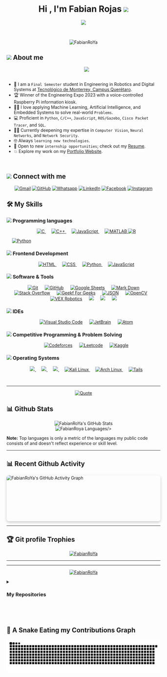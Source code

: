 <h1 align="center">Hi , I'm Fabian Rojas <img src="https://media.giphy.com/media/hvRJCLFzcasrR4ia7z/giphy.gif" width="35"></h1>
<p align="center">
  <a href="https://github.com/DenverCoder1/readme-typing-svg"><img src="https://readme-typing-svg.herokuapp.com?font=Time+New+Roman&color=%23C8BE25&size=25&center=true&vCenter=true&width=600&height=100&lines=Robotic+Engineer@Student;Digital+Systems+Student;VEX+Robotics+Competition;AI+Enthusiast;Enthusiast+in+3D+Design+and+Modeling;Always+learning+new+things"></a>
</p>


<br>

<p align="center"> 
	<img src="https://komarev.com/ghpvc/?username=FabianRoYa&label=Profile%20views&color=0047AB&style=plastic?" alt="FabianRoYa" height=25px, width=160px/> 

</p>

	
## <picture><img src = "https://github.com/7oSkaaa/7oSkaaa/blob/main/Images/about_me.gif?raw=true" width = 50px></picture> About me

<picture> <img align="right" src="https://github.com/7oSkaaa/7oSkaaa/blob/main/Images/Right_Side.gif?raw=true" width = 250px></picture>

<br><br>

- :school: I am a `Final Semester` student in Engineering in Robotics and Digital Systems at [Tecnológico de Monterrey, Campus Querétaro](https://tec.mx/es/queretaro).  
- :trophy: Winner of the Engineering Expo 2023 with a voice-controlled Raspberry Pi information kiosk.  
- :technologist: I love applying Machine Learning, Artificial Intelligence, and Embedded Systems to solve real-world `Problems`.  
- :computer: Proficient in `Python`, `C/C++`, `JavaScript`, `ROS/Gazebo`, `Cisco Packet Tracer`, and `SQL`.  
- :student: Currently deepening my expertise in `Computer Vision`, `Neural Networks`, and `Network Security`.  
- :nerd_face: Always `learning new technologies`.  
- :thinking: Open to new `internship opportunities`; check out my [Resume](https://drive.google.com/file/d/1dAapilJ5cw1GMUl7pLfjZqqLB4MjDWaI/view?usp=sharing).  
- :boom: Explore my work on my [Portfolio Website](https://fabianroya.github.io/MiPortafolio/).  

<br>


<!-- ## <picture> <img src="https://github.com/7oSkaaa/7oSkaaa/blob/main/Images/competitive_programming_profile.png?raw=true" width=40> </picture> My Competitive Programming Profiles

<p align="center">
  <a href="https://codeforces.com/profile/7oSkaaa"><img src="https://img.icons8.com/external-tal-revivo-shadow-tal-revivo/50/000000/external-codeforces-programming-competitions-and-contests-programming-community-logo-shadow-tal-revivo.png" alt="Code Forces"/></a>
	<a href="https://leetcode.com/7oSkaa/"><img src="https://img.icons8.com/external-tal-revivo-shadow-tal-revivo/50/000000/external-level-up-your-coding-skills-and-quickly-land-a-job-logo-shadow-tal-revivo.png" alt="LeetCode"/></a>
	<a href="https://atcoder.jp/users/ahmed_7oSkaa"><img src="https://i.ibb.co/Q9WSjDB/logo.png" alt="AtCoder" width = 60px/></a>
	<a href="https://www.codechef.com/users/ahmed_7oskaa"><img src="https://img.icons8.com/color/50/000000/codechef.png" alt="Code Chef"/></a>
	<a href="https://icpc.global/ICPCID/IW0X0CTD0ZV9"><img src="https://i.ibb.co/6J0r7rW/Daco-5610880.png" alt="ICPC Global" width = 60px /></a>     
	<a href="https://www.codingame.com/profile/e5e56c7585fda3b457056b85180a4d636850344" ><img src="https://i.ibb.co/1MRppTC/codingame-1.png" alt="Codingame" width="100" height="50">
</p> -->

## <picture> <img src="https://github.com/7oSkaaa/7oSkaaa/blob/main/Images/Connect-with-me.gif?raw=true" width="100px"> </picture> Connect with me
<p align="center">
	<a href="mailto:soy_yanez@outlook.com"><img img src="https://img.shields.io/badge/gmail-%23EA4335.svg?style=plastic&logo=gmail&logoColor=white" alt="Gmail"/></a>
	<a href="https://github.com/FabianRoYa"><img src="https://img.shields.io/badge/github-%23181717.svg?style=plastic&logo=github&logoColor=white" alt="GitHub"/></a>
	<a href="https://wa.me/5214181002201"><img src="https://img.shields.io/badge/whatsapp-%2325D366.svg?style=plastic&logo=whatsapp&logoColor=white" alt="Whatsapp"/></a>
	<a href="https://www.linkedin.com/in/fabian-erubiel-rojas-yanez/"><img src="https://img.shields.io/badge/linkedin-%230A66C2.svg?style=plastic&logo=linkedin&logoColor=white" alt="LinkedIn"/></a>
	<a href="https://www.facebook.com/july.yanez.376"><img src="https://img.shields.io/badge/facebook-%231877F2.svg?style=plastic&logo=facebook&logoColor=white" alt="Facebook"/></a>
	<a href="https://www.instagram.com/fryanez21/"><img src="https://img.shields.io/badge/instagram-%23E4405F.svg?style=plastic&logo=instagram&logoColor=white" alt="Instagram"/></a>
</p>



## 🛠️ My Skills

### <picture> <img src = "https://github.com/7oSkaaa/7oSkaaa/blob/main/Images/Programming_Languages.gif?raw=true" width = 50px>  </picture> Programming languages

<p align="center"> 
  &emsp; 
  <a href="https://www.cprogramming.com/" target="_blank"> 
    <img alt="C" 
    src="https://img.shields.io/badge/C%20-%232370ED.svg?style=plastic&logo=c&logoColor=white">
  </a> 
  &emsp;
  <a href="https://www.w3schools.com/cpp/" target="_blank"> 
    <img alt="C++" 
    src="https://img.shields.io/badge/C++%20-%2300599C.svg?style=plastic&logo=c%2B%2B&logoColor=white">
  </a> 
  &emsp;
  <a href="https://developer.mozilla.org/en-US/docs/Web/JavaScript" target="_blank"> 
     <img alt="JavaScript" 
     src="https://img.shields.io/badge/JavaScript%20-%23F7DF1E.svg?style=plastic&logo=javascript&logoColor=black">
   </a>
  &emsp;
  <a href="https://www.mathworks.com/products/matlab.html" target="_blank">
  <img
    alt="MATLAB"
    src="https://img.shields.io/badge/MATLAB-%23FF8800.svg?style=plastic&logo=matlab&logoColor=white"
  >
  <a href="https://www.r-project.org/" target="_blank">
  <img
    alt="R"
    src="https://img.shields.io/badge/R-%23276DC3.svg?style=plastic&logo=r&logoColor=white"
  >
</a>

</a>

  &emsp;
   <a href="https://www.python.org" target="_blank">
    <img alt="Python" src="https://img.shields.io/badge/Python%20-%2314354C.svg?style=plastic&logo=python&logoColor=white">
  </a>
</p>

### <picture> <img src = "https://github.com/7oSkaaa/7oSkaaa/blob/main/Images/Front_End.gif?raw=true" width = 50px>  </picture> Frontend Development
<p align="center"> 
  &emsp; 
  <a href="https://www.w3.org/html/" target="_blank"> 
   <img alt="HTML" src="https://img.shields.io/badge/HTML5%20-%23E34F26.svg?style=plastic&logo=html5&logoColor=white">
  </a>   
  &emsp;
  <a href="https://www.w3schools.com/css/" target="_blank">
    <img alt="CSS" src="https://img.shields.io/badge/CSS%20-%231572B6.svg?style=plastic&logo=css3&logoColor=white">
  </a> 
  &emsp;
  <a href="https://www.python.org" target="_blank">
    <img alt="Python" src="https://img.shields.io/badge/react-%2361DAFB.svg?style=plastic&logo=React&logoColor=black">
  </a>
  &emsp;
  <a href="https://developer.mozilla.org/en-US/docs/Web/JavaScript" target="_blank"> 
     <img alt="JavaScript" src="https://img.shields.io/badge/JavaScript%20-%23F7DF1E.svg?style=plastic&logo=javascript&logoColor=black">
   </a>
</p>

 ### <picture> <img src = "https://github.com/7oSkaaa/7oSkaaa/blob/main/Images/Software_Tools.gif?raw=true" width = 50px>  </picture> Software & Tools
 
<p align="center">
  &emsp;
    <a href="#"><img alt="Git" src="https://img.shields.io/badge/Git%20-%23F05033.svg?style=plastic&logo=git&logoColor=white"></a>
  &emsp;
    <a href="#"><img alt="GitHub" src="https://img.shields.io/badge/github-%23181717.svg?style=plastic&logo=github&logoColor=white"></a>
  &emsp;
    <a href="#"><img alt="Google Sheets" src="https://img.shields.io/badge/Google%20Sheets%20-%2334A853.svg?style=plastic&logo=google%20sheets&logoColor=white"></a>
  &emsp;
    <a href="#"><img alt="Mark Down" src="https://img.shields.io/badge/Markdown-000000?style=plastic&logo=markdown&logoColor=white"></a>
  &emsp;
    <a href="#"><img alt="Stack Overflow" src="https://img.shields.io/badge/-Stack%20Overflow-FE7A16?style=plastic&logo=stack-overflow&logoColor=white"></a>
  &emsp;
    <a href="#"><img alt="Geekf For Geeks" src="https://img.shields.io/badge/geeksforgeeks-%230F9D58.svg?style=plastic&logo=geeksforgeeks&logoColor=white"></a>
  &emsp;
    <a href="#"><img alt="JSON" img src="https://img.shields.io/badge/json-%23000000.svg?style=plastic&logo=json&logoColor=white"></a>
  &emsp;
    <a href="#"><img alt="OpenCV" src="https://img.shields.io/badge/opencv-%235586A4.svg?style=plastic&logo=opengl&logoColor=white"></a>
  &emsp;
    <a href="#"><img alt="VEX Robotics"   src="https://img.shields.io/badge/VEX%20Robotics-%230077C8.svg?style=plastic&logo=vex&logoColor=white"></a>
    &emsp;
    <a href="#"><img src="https://img.shields.io/badge/latex-%23008080.svg?&style=plastic&logo=latex&logoColor=white" /></a>
    &emsp;
    <a href="#"><img src="https://img.shields.io/badge/django-%23092E20.svg?&style=plastic&logo=django&logoColor=white" /></a>
    &emsp;
    <a href="#"><img src="https://img.shields.io/badge/mysql-%234479A1.svg?&style=plastic&logo=mysql&logoColor=white"/></a>
</p>

 ### <picture> <img src = "https://github.com/7oSkaaa/7oSkaaa/blob/main/Images/IDEs.gif?raw=true" width = 50px>  </picture> IDEs
 
<p align="center">
  &emsp;
    <a href="#"><img alt="Visual Studio Code" src="https://img.shields.io/badge/Visual%20Studio%20Code-0078d7.svg?style=plastic&logo=visual-studio-code&logoColor=white"></a>
  &emsp;
    <a href="#"><img alt="JetBrain" src="https://img.shields.io/badge/jetbrains-%23000000.svg?style=plastic&logo=jetbrains&logoColor=white" /></a>
  &emsp;
    <a href="#"><img alt="Atom" src="https://img.shields.io/badge/atom-%2366595C.svg?&style=plastic&logo=atom&logoColor=white" /></a>
</p>

 ### <picture> <img src = "https://github.com/7oSkaaa/7oSkaaa/blob/main/Images/CP_PS.gif?raw=true" width = 50px>  </picture> Competitive Programming & Problem Solving
 
<p align="center">
  &emsp;
    <a href="#"><img alt = "Codeforces" src="https://img.shields.io/badge/codeforces%20-%231F8ACB.svg?style=plastic&logo=codeforces&logoColor=white" /></a>	
  &emsp;
    <a href="#"><img alt = "Leetcode" src="https://img.shields.io/badge/leetcode%20-%23FFA116.svg?style=plastic&logo=leetcode&logoColor=black" /></a>
  &emsp;
    <a href="#"><img alt = "Kaggle" src="https://img.shields.io/badge/Kaggle-%2320BEFF.svg?style=plastic&logo=kaggle&logoColor=white" /></a>
  <!-- &emsp;
    <a href="#"><img alt = "CodeChef" src="https://img.shields.io/badge/codechef-%235B4638.svg?style=plastic&logo=codechef&logoColor=white" /></a>
  &emsp;
    <a href="#"><img alt = "Google" src="https://img.shields.io/badge/google-%234285F4.svg?style=plastic&logo=google&logoColor=white" /></a>
  &emsp;
    <a href="#"><img alt = "Codin Game" src="https://img.shields.io/badge/codingame-%23F2BB13.svg?&style=plastic&logo=codingame&logoColor=black" /></a> -->
</p>

 ### <picture> <img src = "https://github.com/7oSkaaa/7oSkaaa/blob/main/Images/OS.gif?raw=true" width = 50px>  </picture> Operating Systems
 
<p align="center">
  &emsp;
    <a href="#">
    <img 
    src="https://img.shields.io/badge/Linux-FCC624?style=plastic&logo=linux&logoColor=black">
    </a>
  &emsp;
    <a href="#">
    <img 
    src="https://img.shields.io/badge/Ubuntu-E95420?style=plastic&logo=ubuntu&logoColor=white">
    </a>
  &emsp;
    <a href="#"><img 
    src="https://img.shields.io/badge/Windows-0078D6?style=plastic&logo=windows&logoColor=white">
    </a>
  &emsp;
  <a href="https://www.kali.org/" target="_blank">
  <img
    alt="Kali Linux"
    src="https://img.shields.io/badge/Kali_Linux-%23268BEE.svg?style=plastic&logo=kalilinux&logoColor=white"
  />
</a>
&emsp;
<a href="https://archlinux.org/" target="_blank">
  <img
    alt="Arch Linux"
    src="https://img.shields.io/badge/Arch_Linux-%231793D1.svg?style=plastic&logo=archlinux&logoColor=white"
  />
</a>
&emsp;
<a href="https://tails.boum.org/" target="_blank">
  <img
    alt="Tails"
    src="https://img.shields.io/badge/Tails-%23343D59.svg?style=plastic&logo=tails&logoColor=white"
  />
</a>

</p>

<br> 

---

<a>
<p align = "center">
	<a href="https://github.com/piyushsuthar/github-readme-quotes"> <img alt = "Quote" src="https://quotes-github-readme.vercel.app/api?type=horizontal&theme=tokyonight&animation=grow_out_in&quoteCategory=programming">
</p>
</a>


<!----------------------------------------------------------------------------------------------------------------------------------------- -->

## 📊 Github Stats

<p align="center">
  <img
    src="https://github-readme-stats.vercel.app/api?username=FabianRoYa&theme=tokyonight&show_icons=true&hide_border=true&count_private=true"
    alt="FabianRoYa's GitHub Stats"
    width="500"
  />
  <br />
  <img
  src="https://github-readme-stats.vercel.app/api/top-langs/?username=FabianRoYa&theme=tokyonight&show_icons=true&hide_border=true&layout=compact"
  alt="FabianRoya Languages"
  width="500"
  
  />

  </p><b>Note:</b> Top languages is only a metric of the languages my public code consists of and doesn't reflect experience or skill level.
  </p>  

----
## 📊 Recent Github Activity
<a>
  <img
    src="https://github-readme-activity-graph.vercel.app/graph?username=FabianRoYa&theme=github-dark&hide_border=true"
    alt="FabianRoYa's GitHub Activity Graph"
    width="600"
    height="150"
    style="
      display: block;
      margin: 0 auto;
      border-radius: 8px;
      box-shadow: 0 4px 10px rgba(0,0,0,0.2);
    "
  />
</a>


----
	
## 🏆 Git profile Trophies

<p align="center">
  <a href="https://github.com/ryo-ma/github-profile-trophy">
    <img
      src="https://github-profile-trophy.vercel.app/?username=FabianRoYa&layout=compact&theme=darkhub"
      alt="FabianRoYa"
    />
  </a>
</p>


-----

----
	
<p align="center"> <a href="https://github.com/ryo-ma/github-profile-trophy"><img src="https://github-profile-trophy.vercel.app/?username=FabianRoYa&layout=compact&theme=tokyonight&column=4&margin-w=15&margin-h=15" alt="FabianRoYa" /></a> </p>
	
</details>
	
<details><summary><h3> My Repositories </h3></summary>

----

<details>
  <summary>📂 My Repositories</summary>

  <br />

  <div align="center">
    <a href="https://github.com/FabianRoYa/TE3003B_PuzzleBot_TeamBP">
      <img
        src="https://github-readme-stats.vercel.app/api/pin/?username=FabianRoYa&repo=TE3003B_PuzzleBot_TeamBP&theme=tokyonight"
        alt="TE3003B PuzzleBot TeamBP"
        width="120"
      />
    </a>
    <a href="https://github.com/FabianRoYa/FabianRoYa">
      <img
        src="https://github-readme-stats.vercel.app/api/pin/?username=FabianRoYa&repo=FabianRoYa&theme=tokyonight"
        alt="FabianRoYa"
        width="120"
      />
    </a>
    <a href="https://github.com/FabianRoYa/Strees_Testing">
      <img
        src="https://github-readme-stats.vercel.app/api/pin/?username=FabianRoYa&repo=Strees_Testing&theme=tokyonight"
        alt="Strees Testing"
        width="120"
      />
    </a>
    <a href="https://github.com/FabianRoYa/CP-Templates">
      <img
        src="https://github-readme-stats.vercel.app/api/pin/?username=FabianRoYa&repo=CP-Templates&theme=tokyonight"
        alt="CP Templates"
        width="120"
      />
    </a>
    <a href="https://github.com/FabianRoYa/Codeforces-Polygon-Template">
      <img
        src="https://github-readme-stats.vercel.app/api/pin/?username=FabianRoYa&repo=Codeforces-Polygon-Template&theme=tokyonight"
        alt="Polygon Template"
        width="120"
      />
    </a>
  </div>

  <br />
</details>

<!-- <div>
  <p align="center">
	<a href="https://github.com/FabianRoYa/TE3003B_PuzzleBot_TeamBP">
      		<img src="https://github-readme-stats.vercel.app/api?username=FabianRoYa&theme=tokyonight&show_icons=true&hide_border=true&count_private=true" alt="GitHub Stats" />
  </a>
	<a href="https://github.com/FabianRoYa">
      		<img src="https://github-readme-stats.vercel.app/api/pin/?username=FabianRoYa&repo=FabianRoYa&theme=tokyonight" alt="GitHub Stats" />
    	</a>
    	<a href="https://github.com/FabianRoYa/Strees_Testing">
      		<img src="https://github-readme-stats.vercel.app/api/pin/?username=FabianRoYa&repo=Strees_Testing&theme=tokyonight" alt="GitHub Stats" />
    	</a>
    	<a href="https://github.com/FabianRoYa/CP-Templates">
      		<img src="https://github-readme-stats.vercel.app/api/pin/?username=FabianRoYa&repo=CP-Templates&theme=tokyonight" alt="GitHub Stats" />
    	</a>
    	<a href="https://github.com/FabianRoYa/Codeforces-Polygon-Template">
      		<img src="https://github-readme-stats.vercel.app/api/pin/?username=FabianRoYa&repo=Codeforces-Polygon-Template&theme=tokyonight" alt="GitHub Stats" />
    	</a>
	<a href="https://github.com/FabianRoYa/Some-Linux-Commands">
      		<img src="https://github-readme-stats.vercel.app/api/pin/?username=FabianRoYa&repo=Some-Linux-Commands&theme=tokyonight" alt="GitHub Stats" />
    	</a>
	<a href="https://github.com/FabianRoYa/Shorten-Link">
      		<img src="https://github-readme-stats.vercel.app/api/pin/?username=FabianRoYa&repo=Shorten-Link&theme=tokyonight" alt="GitHub Stats" />
    	</a>
	<a href="https://github.com/FabianRoYa/FabianRoYa">
      		<img src="https://github-readme-stats.vercel.app/api/pin/?username=FabianRoYa&repo=FabianRoYa&theme=tokyonight" alt="GitHub Stats" />
    	</a>
	<a href="https://github.com/FabianRoYa/Competitive-Programming-Session-Content">
      		<img src="https://github-readme-stats.vercel.app/api/pin/?username=7oSkaaa&repo=Competitive-Programming-Session-Content&theme=tokyonight" alt="GitHub Stats" />
    	</a>
	<!-- <a href="https://github.com/7oSkaaa/VS-Code-for-CP">
      		<img src="https://github-readme-stats.vercel.app/api/pin/?username=7oSkaaa&repo=VS-Code-for-CP&theme=tokyonight" alt="GitHub Stats" />
    	</a>
	<a href="https://github.com/7oSkaaa/Sorting-Algorithms">
      		<img src="https://github-readme-stats.vercel.app/api/pin/?username=7oSkaaa&repo=Sorting-Algorithms&theme=tokyonight" alt="GitHub Stats" />
    	</a>
	<a href="https://github.com/7oSkaaa/board-link-generator">
      		<img src="https://github-readme-stats.vercel.app/api/pin/?username=7oSkaaa&repo=board-link-generator&theme=tokyonight" alt="GitHub Stats" />
    	</a>
	<a href="https://github.com/7oSkaaa/Tic-Tac-Toe-GUI">
      		<img src="https://github-readme-stats.vercel.app/api/pin/?username=7oSkaaa&repo=Tic-Tac-Toe-GUI&theme=tokyonight" alt="GitHub Stats" />
    	</a>
	<a href="https://github.com/7oSkaaa/PhoneBook-System">
      		<img src="https://github-readme-stats.vercel.app/api/pin/?username=7oSkaaa&repo=PhoneBook-System&theme=tokyonight" alt="GitHub Stats" />
    	</a>
	<a href="https://github.com/7oSkaaa/Codeforces-Sheet-Generator">
      		<img src="https://github-readme-stats.vercel.app/api/pin/?username=7oSkaaa&repo=Codeforces-Sheet-Generator&theme=tokyonight" alt="GitHub Stats" />
    	</a>
	<a href="https://github.com/7oSkaaa/CP-Calendar">
      		<img src="https://github-readme-stats.vercel.app/api/pin/?username=7oSkaaa&repo=CP-Calendar&theme=tokyonight" alt="GitHub Stats" />
    	</a>
	<a href="https://github.com/7oSkaaa/Codeforces-Friends-Script">
      		<img src="https://github-readme-stats.vercel.app/api/pin/?username=7oSkaaa&repo=Codeforces-Friends-Script&theme=tokyonight" alt="GitHub Stats" />
    	</a>
	<a href="https://github.com/7oSkaaa/vJudge-Board-Scrapper">
      		<img src="https://github-readme-stats.vercel.app/api/pin/?username=7oSkaaa&repo=vJudge-Board-Scrapper&theme=tokyonight" alt="GitHub Stats" />
    	</a>
	<a href="https://github.com/7oSkaaa/CP-Templates-Snippets">
      		<img src="https://github-readme-stats.vercel.app/api/pin/?username=7oSkaaa&repo=CP-Templates-Snippets&theme=tokyonight" alt="GitHub Stats" />
    	</a>
	<a href="https://github.com/7oSkaaa/Udemy-Website">
      		<img src="https://github-readme-stats.vercel.app/api/pin/?username=7oSkaaa&repo=Udemy-Website&theme=tokyonight" alt="GitHub Stats" /> -->
  </p>
</div>
</details>

</br></br>
	
## 🐍 A Snake Eating my Contributions Graph
	
<p align = "center">
	<img src = "https://github.com/7oSkaaa/7oSkaaa/blob/output/github-contribution-grid-snake.svg?" alt = "Snake Game"/>
</p>
